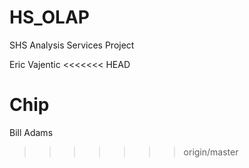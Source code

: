 HS_OLAP
=======

SHS Analysis Services Project

Eric Vajentic
<<<<<<< HEAD

Chip
=======
Bill Adams
>>>>>>> origin/master
